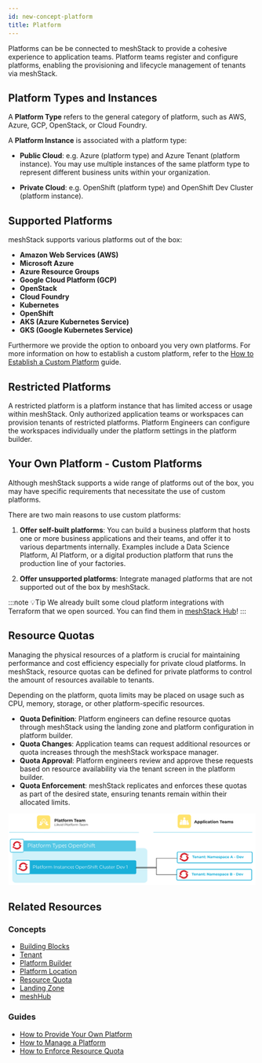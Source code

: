 ```yaml
---
id: new-concept-platform
title: Platform
---
```


Platforms can be be connected to meshStack to provide a cohesive experience to application teams. Platform teams register and configure platforms, enabling the provisioning and lifecycle management of tenants via meshStack.

## Platform Types and Instances

A **Platform Type** refers to the general category of platform, such as AWS, Azure, GCP, OpenStack, or Cloud Foundry.

A **Platform Instance** is associated with a platform type:

- **Public Cloud**: e.g. Azure (platform type) and Azure Tenant (platform instance). You may use multiple instances of the same platform type to represent different business units within your organization.

- **Private Cloud**: e.g. OpenShift (platform type) and OpenShift Dev Cluster (platform instance).

## Supported Platforms

meshStack supports various platforms out of the box:

- **Amazon Web Services (AWS)**
- **Microsoft Azure**
- **Azure Resource Groups**
- **Google Cloud Platform (GCP)**
- **OpenStack**
- **Cloud Foundry**
- **Kubernetes**
- **OpenShift**
- **AKS (Azure Kubernetes Service)**
- **GKS (Google Kubernetes Service)**

Furthermore we provide the option to onboard you very own platforms. For more information on how to establish a custom platform, refer to the [How to Establish a Custom Platform](new-guide-how-to-provide-your-own-platform.md) guide.

## Restricted Platforms

A restricted platform is a platform instance that has limited access or usage within meshStack. Only authorized application teams or workspaces can provision tenants of restricted platforms. Platform Engineers can configure the workspaces individually under the platform settings in the platform builder.

## Your Own Platform - Custom Platforms

Although meshStack supports a wide range of platforms out of the box, you may have specific requirements that necessitate the use of custom platforms. 

There are two main reasons to use custom platforms:

1. **Offer self-built platforms**: You can build a business platform that hosts one or more business applications and their teams, and offer it to various departments internally. Examples include a Data Science Platform, AI Platform, or a digital production platform that runs the production line of your factories.

2. **Offer unsupported platforms**: Integrate managed platforms that are not supported out of the box by meshStack.

:::note 💡Tip
 We already built some cloud platform integrations with Terraform that we open sourced. You can find them in [meshStack Hub](https://hub.meshcloud.io)!
:::

## Resource Quotas

Managing the physical resources of a platform is crucial for maintaining performance and cost efficiency especially for private cloud platforms. In meshStack, resource quotas can be defined for private platforms to control the amount of resources available to tenants. 

Depending on the platform, quota limits may be placed on usage such as CPU, memory, storage, or other platform-specific resources.

- **Quota Definition**: Platform engineers can define resource quotas through meshStack using the landing zone and platform configuration in platform builder.
- **Quota Changes**: Application teams can request additional resources or quota increases through the meshStack workspace manager.
- **Quota Approval**: Platform engineers review and approve these requests based on resource availability via the tenant screen in the platform builder.
- **Quota Enforcement**: meshStack replicates and enforces these quotas as part of the desired state, ensuring tenants remain within their allocated limits.

![Platform Concept Diagram](./assets/new_concept/concept_platform.png)

## Related Resources

### Concepts

- [Building Blocks](new-concept-buildingblocks.md)
- [Tenant](new-concept-tenant.md)
- [Platform Builder](new-concept-meshstackareas.md#platform-builder)
- [Platform Location](new-concept-platform-location.md)
- [Resource Quota](new-concept-resource-quota.md)
- [Landing Zone](new-concept-landingzone.md)
- [meshHub](new-concept-meshstack-hub.md)

### Guides

- [How to Provide Your Own Platform](new-guide-how-to-provide-your-own-platform.md)
- [How to Manage a Platform](new-guide-how-to-manage-a-platform.md)
- [How to Enforce Resource Quota](new-guide-how-to-enforce-resource-quotas.md)